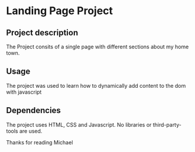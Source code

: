# Landing Page Project

## Project description

The Project consits of a single page with different sections about my home town.

## Usage

The project was used to learn how to dynamically add content to the dom with javascript

## Dependencies

The project uses HTML, CSS and Javascript.
No libraries or third-party-tools are used.

Thanks for reading
Michael
